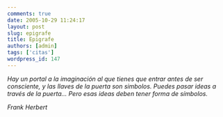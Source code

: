 ```yaml
---
comments: true
date: 2005-10-29 11:24:17
layout: post
slug: epigrafe
title: Epigrafe
authors: [admin]
tags: ['citas']
wordpress_id: 147
---
```


_Hay un portal a la imaginación al que tienes que entrar antes de ser consciente, y las llaves de la puerta son simbolos. Puedes pasar ideas a través de la puerta... Pero esas ideas deben tener forma de símbolos._

_Frank Herbert_



